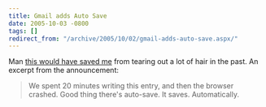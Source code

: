 ```yaml
---
title: Gmail adds Auto Save
date: 2005-10-03 -0800
tags: []
redirect_from: "/archive/2005/10/02/gmail-adds-auto-save.aspx/"
---
```


Man [this would have saved
me](http://mail.google.com/mail/help/about_whatsnew.html) from tearing
out a lot of hair in the past. An excerpt from the announcement:

> We spent 20 minutes writing this entry, and then the browser crashed.
> Good thing there's auto-save. It saves. Automatically.

